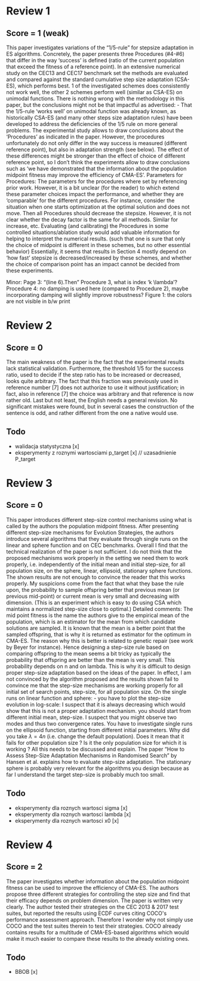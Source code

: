 # Review 1
## Score = 1 (weak)

This paper investigates variations of the “1/5-rule” for stepsize adaptation in ES algorithms.  Concretely, the paper presents three Procedures (#4-#6) that differ in the way ‘success’ is defined (ratio of the current population that exceed the fitness of a reference point).  In an extensive numerical study on the CEC13 and CEC17 benchmark set the methods are evaluated and compared against the standard cumulative step size adaptation (CSA-ES), which performs best. 1 of the investigated schemes does consistently not work well, the other 2 schemes perform well (similar as CSA-ES) on unimodal functions.  There is nothing wrong with the methodology in this paper, but the conclusions might not be that impactful as advertised: - That the 1/5-rule ‘works well’ on unimodal function was already known, as historically CSA-ES (and many other steps size adaptation rules) have been developed to address the deficiencies of the 1/5 rule on more general problems.  The experimental study allows to draw conclusions about the ‘Procedures’ as indicated in the paper. However, the procedures unfortunately do not only differ in the way success is measured (different reference point), but also in adaptation strength (see below). The effect of these differences might be stronger than the effect of choice of different reference point, so I don’t think the experiments allow to draw conclusions such as ‘we have demonstrated that the information about the population midpoint fitness may improve the efficiency of CMA-ES’.  Parameters for Procedures: The parameters for the procedures where set by referencing prior work. However, it is a bit unclear (for the reader) to which extend these parameter choices impact the performance, and whether they are ‘comparable’ for the different procedures. For instance, consider the situation when one starts optimization at the optimal solution and does not move. Then all Procedures should decrease the stepsize. However, it is not clear whether the decay factor is the same for all methods. Similar for increase, etc. Evaluating (and calibrating) the Procedures in some controlled situations/ablation study would add valuable information for helping to interpret the numerical results. (such that one is sure that only the choice of midpoint is different in these schemes, but no other essential behavior) Essentially, it seems that results in Section 4 mostly depend on ‘how fast’ stepsize is decreased/increased by these schemes, and whether the choice of comparison point has an impact cannot be decided from these experiments.

Minor:
Page 3: “(line 6).Then”
Procedure 3, what is index ‘k \lambda’?
Procedure 4: no damping is used here (compared to Procedure 2), maybe incorporating damping will slightly improve robustness?
Figure 1: the colors are not visible in b/w print

# Review 2
## Score = 0 

The main weakness of the paper is the fact that the experimental results lack statistical validation.  Furthermore, the threshold 1/5 for the success ratio, used to decide if the step ratio has to be increased or decreased, looks quite arbitrary. The fact that this fraction was previously used in reference number [7] does not authorize to use it without justification; in fact, also in reference [7] the choice was arbitrary and that reference is now rather old.  Last but not least, the English needs a general revision. No significant mistakes were found, but in several cases the construction of the sentence is odd, and rather different from the one a native would use.

## Todo

- walidacja statystyczna [x]
- eksperymenty z roznymi wartosciami p_target [x] // uzasadnienie P_target

# Review 3
## Score = 0

This paper introduces different step-size control mechanisms using what is called by the authors the population midpoint fitness. After presenting different step-size mechanisms for Evolution Strategies, the authors introduce several algorithms that they evaluate through single runs on the linear and sphere function and on CEC benchmarks.  Overall I find that the technical realization of the paper is not sufficient. I do not think that the proposed mechanisms work properly in the setting we need them to work properly, i.e. independently of the initial mean and initial step-size, for all population size, on the sphere, linear, ellipsoid, stationary sphere functions. The shown results are not enough to convince the reader that this works properly. My suspicions come from the fact that what they base the rule upon, the probability to sample offspring better that previous mean (or previous mid-point) or current mean is very small and decreasing with dimension. (This is an experiment which is easy to do using CSA which maintains a normalized step-size close to optimal.) Detailed comments: The mid point fitness is the name the authors give to the empirical mean of the population, which is an estimator for the mean from which candidate solutions are sampled. It is known that the mean is a better point that the sampled offspring, that is why it is returned as estimator for the optimum in CMA-ES. The reason why this is better is related to genetic repair (see work by Beyer for instance).  Hence designing a step-size rule based on comparing offspring to the mean seems a bit tricky as typically the probability that offspring are better than the mean is very small. This probability depends on n and on lambda. This is why it is difficult to design proper step-size adaptation based on the ideas of the paper.  In effect, I am not convinced by the algorithm proposed and the results shown fail to convince me that the step-size mechanisms are working properly for all initial set of search points, step-size, for all population size.  On the single runs on linear function and sphere: - you have to plot the step-size evolution in log-scale: I suspect that it is always decreasing which would show that this is not a proper adaptation mechanism.  you should start from different initial mean, step-size. I suspect that you might observe two modes and thus two convergence rates.  You have to investigate single runs on the ellipsoid function, starting from different initial parameters.  Why did you take $\lambda = 4n$ (i.e. change the default population). Does it mean that it fails for other population size ? Is it the only population size for which it is working ? All this needs to be discussed and explain.  The paper “How to Assess Step-Size Adaptation Mechanisms in Randomised Search” by Hansen et al. explains how to evaluate step-size adaptation. The stationary sphere is probably very relevant for the algorithms you design because as far I understand the target step-size is probably much too small.

## Todo

- eksperymenty dla roznych wartosci sigma [x]
- eksperymenty dla roznych wartosci lambda [x]
- eksperymenty dla roznych wartosci x0 [x]

# Review 4
## Score = 2

The paper investigates whether information about the population midpoint fitness can be used to improve the efficiency of CMA-ES. The authors propose three different strategies for controlling the step size and find that their efficacy depends on problem dimension.  The paper is written very clearly. The author tested their strategies on the CEC 2013 & 2017 test suites, but reported the results using ECDF curves citing COCO's performance assessment approach. Therefore I wonder why not simply use COCO and the test suites therein to test their strategies. COCO already contains results for a multitude of CMA-ES-based algorithms which would make it much easier to compare these results to the already existing ones.

## Todo

- BBOB [x]


